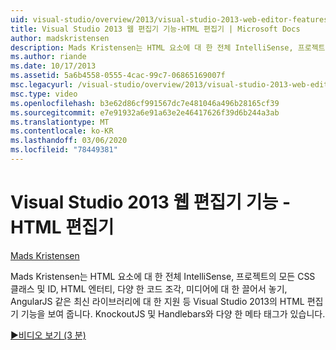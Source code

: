 ```yaml
---
uid: visual-studio/overview/2013/visual-studio-2013-web-editor-features-html-editor
title: Visual Studio 2013 웹 편집기 기능-HTML 편집기 | Microsoft Docs
author: madskristensen
description: Mads Kristensen는 HTML 요소에 대 한 전체 IntelliSense, 프로젝트의 모든 CSS 클래스 및 ID를 포함 하 여 Visual Studio 2013의 HTML 편집기 기능을 표시 하지 않습니다.
ms.author: riande
ms.date: 10/17/2013
ms.assetid: 5a6b4558-0555-4cac-99c7-06865169007f
msc.legacyurl: /visual-studio/overview/2013/visual-studio-2013-web-editor-features-html-editor
msc.type: video
ms.openlocfilehash: b3e62d86cf991567dc7e481046a496b28165cf39
ms.sourcegitcommit: e7e91932a6e91a63e2e46417626f39d6b244a3ab
ms.translationtype: MT
ms.contentlocale: ko-KR
ms.lasthandoff: 03/06/2020
ms.locfileid: "78449381"
---
```

# <a name="visual-studio-2013-web-editor-features---html-editor"></a>Visual Studio 2013 웹 편집기 기능 - HTML 편집기

[Mads Kristensen](https://github.com/madskristensen)

Mads Kristensen는 HTML 요소에 대 한 전체 IntelliSense, 프로젝트의 모든 CSS 클래스 및 ID, HTML 엔터티, 다양 한 코드 조각, 미디어에 대 한 끌어서 놓기, AngularJS 같은 최신 라이브러리에 대 한 지원 등 Visual Studio 2013의 HTML 편집기 기능을 보여 줍니다. KnockoutJS 및 Handlebars와 다양 한 메타 태그가 있습니다.

[&#9654;비디오 보기 (3 분)](https://channel9.msdn.com/Blogs/ASP-NET-Site-Videos/visual-studio-2013-web-editor-features-html-editor)
